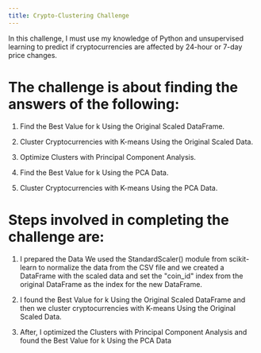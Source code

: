 ```yaml
---
title: Crypto-Clustering Challenge
---
```


In this challenge, I must use my knowledge of Python and unsupervised
learning to predict if cryptocurrencies are affected by 24-hour or 7-day
price changes.

# The challenge is about finding the answers of the following:

1.  Find the Best Value for k Using the Original Scaled DataFrame.

2.  Cluster Cryptocurrencies with K-means Using the Original Scaled
    Data.

3.  Optimize Clusters with Principal Component Analysis.

4.  Find the Best Value for k Using the PCA Data.

5.  Cluster Cryptocurrencies with K-means Using the PCA Data.

# Steps involved in completing the challenge are:

1.  I prepared the Data We used the StandardScaler() module from
    scikit-learn to normalize the data from the CSV file and we created
    a DataFrame with the scaled data and set the \"coin_id\" index from
    the original DataFrame as the index for the new DataFrame.

2.  I found the Best Value for k Using the Original Scaled DataFrame and
    then we cluster cryptocurrencies with K-means Using the Original
    Scaled Data.

3.  After, I optimized the Clusters with Principal Component Analysis
    and found the Best Value for k Using the PCA Data
